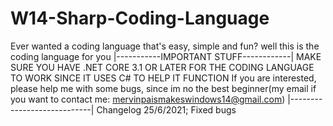 # W14-Sharp-Coding-Language
Ever wanted a coding language that's easy, simple and fun? well this is the coding language for you
|-----------IMPORTANT STUFF------------|
MAKE SURE YOU HAVE .NET CORE 3.1 OR LATER FOR THE CODING LANGUAGE TO WORK SINCE IT USES C# TO HELP IT FUNCTION
If you are interested, please help me with some bugs, since im no the best beginner(my email if you want to contact me: mervinpaismakeswindows14@gmail.com)
|----------------------------|
Changelog 25/6/2021;
Fixed bugs
